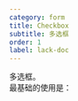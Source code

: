 ```yaml
---
category: form
title: Checkbox
subtitle: 多选框
order: 1
label: lack-doc
---
```


多选框。  
最基础的使用是：
<example name="thy-checkbox-basic-example" />  
